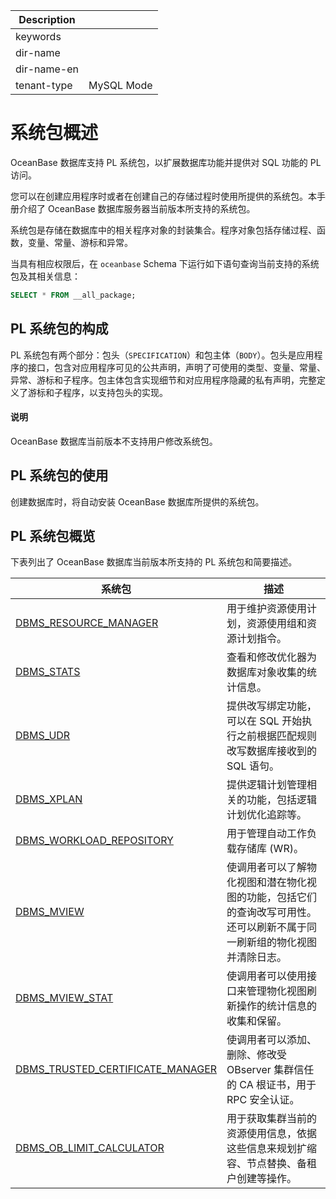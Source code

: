 | Description   |                 |
|---------------|-----------------|
| keywords      |                 |
| dir-name      |                 |
| dir-name-en   |                 |
| tenant-type   | MySQL Mode      |

# 系统包概述

OceanBase 数据库支持 PL 系统包，以扩展数据库功能并提供对 SQL 功能的 PL 访问。

您可以在创建应用程序时或者在创建自己的存储过程时使用所提供的系统包。本手册介绍了 OceanBase 数据库服务器当前版本所支持的系统包。

系统包是存储在数据库中的相关程序对象的封装集合。程序对象包括存储过程、函数，变量、常量、游标和异常。

当具有相应权限后，在 `oceanbase` Schema 下运行如下语句查询当前支持的系统包及其相关信息：

```sql
SELECT * FROM __all_package;
```

## PL 系统包的构成

PL 系统包有两个部分：包头（`SPECIFICATION`）和包主体（`BODY`）。包头是应用程序的接口，包含对应用程序可见的公共声明，声明了可使用的类型、变量、常量、异常、游标和子程序。包主体包含实现细节和对应用程序隐藏的私有声明，完整定义了游标和子程序，以支持包头的实现。

  <main id="notice" type='explain'>
    <h4>说明</h4>
    <p>OceanBase 数据库当前版本不支持用户修改系统包。</p>
  </main>

## PL 系统包的使用

创建数据库时，将自动安装 OceanBase 数据库所提供的系统包。

## PL 系统包概览

下表列出了 OceanBase 数据库当前版本所支持的 PL 系统包和简要描述。


|                      系统包                      |            描述                    |
|-------------------------------------------------|------------------------------------|
| [DBMS_RESOURCE_MANAGER](13300.dbms-resource-manager-mysql/100.dbms-resource-manager-overview-mysql.md)| 用于维护资源使用计划，资源使用组和资源计划指令。|
| [DBMS_STATS](15900.dbms-stats-mysql/100.dbms-stats-overview-mysql.md)        | 查看和修改优化器为数据库对象收集的统计信息。                        |
| [DBMS_UDR](17800.dbms-udr-mysql/100.dbms-udr-overview-mysql.md)| 提供改写绑定功能，可以在 SQL 开始执行之前根据匹配规则改写数据库接收到的 SQL 语句。|
| [DBMS_XPLAN](20700.dbms-xplan-mysql/100.dbms-xplan-overview-mysql.md)|  提供逻辑计划管理相关的功能，包括逻辑计划优化追踪等。 |
| [DBMS_WORKLOAD_REPOSITORY](17900.dbms-workload-repository-mysql/100.dbms-workload-repository-overview-mysql.md)|  用于管理自动工作负载存储库 (WR)。 |
| [DBMS_MVIEW](9950.dbms-mview-mysql/100.dbms-mview-overview-mysql.md)  | 使调用者可以了解物化视图和潜在物化视图的功能，包括它们的查询改写可用性。还可以刷新不属于同一刷新组的物化视图并清除日志。    |
| [DBMS_MVIEW_STAT](10050.dbms-mview-stat-mysql/100.dbms-mview-stat-overview-mysql.md)  | 使调用者可以使用接口来管理物化视图刷新操作的统计信息的收集和保留。    |
| [DBMS_TRUSTED_CERTIFICATE_MANAGER](16000.dbms-trusted-certificate-manager-mysql/100.dbms-trusted-certificate-manager-overview-mysql.md)  | 使调用者可以添加、删除、修改受 OBserver 集群信任的 CA 根证书，用于 RPC 安全认证。    |
|[DBMS_OB_LIMIT_CALCULATOR](20900.dbms-limit-calculator-mysql/100.dbms-limit-calculator-overview-mysql.md)|用于获取集群当前的资源使用信息，依据这些信息来规划扩缩容、节点替换、备租户创建等操作。|
